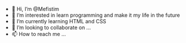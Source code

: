 - 👋 Hi, I’m @Mefistim
- 👀 I’m interested in learn programming and make it my life in the future
- 🌱 I’m currently learning HTML and CSS
- 💞️ I’m looking to collaborate on ...
- 📫 How to reach me ...

<!---
Mefistim/Mefistim is a ✨ special ✨ repository because its `README.md` (this file) appears on your GitHub profile.
You can click the Preview link to take a look at your changes.
--->
